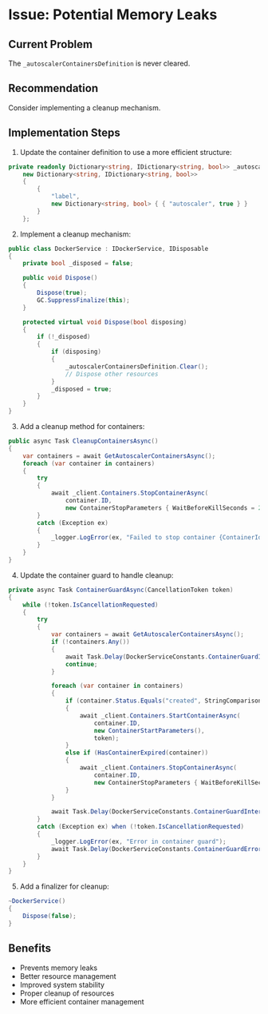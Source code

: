 # Issue: Potential Memory Leaks

## Current Problem
The `_autoscalerContainersDefinition` is never cleared.

## Recommendation
Consider implementing a cleanup mechanism.

## Implementation Steps

1. Update the container definition to use a more efficient structure:
```csharp
private readonly Dictionary<string, IDictionary<string, bool>> _autoscalerContainersDefinition =
    new Dictionary<string, IDictionary<string, bool>>
    {
        {
            "label",
            new Dictionary<string, bool> { { "autoscaler", true } }
        }
    };
```

2. Implement a cleanup mechanism:
```csharp
public class DockerService : IDockerService, IDisposable
{
    private bool _disposed = false;

    public void Dispose()
    {
        Dispose(true);
        GC.SuppressFinalize(this);
    }

    protected virtual void Dispose(bool disposing)
    {
        if (!_disposed)
        {
            if (disposing)
            {
                _autoscalerContainersDefinition.Clear();
                // Dispose other resources
            }
            _disposed = true;
        }
    }
}
```

3. Add a cleanup method for containers:
```csharp
public async Task CleanupContainersAsync()
{
    var containers = await GetAutoscalerContainersAsync();
    foreach (var container in containers)
    {
        try
        {
            await _client.Containers.StopContainerAsync(
                container.ID,
                new ContainerStopParameters { WaitBeforeKillSeconds = 20 });
        }
        catch (Exception ex)
        {
            _logger.LogError(ex, "Failed to stop container {ContainerId}", container.ID);
        }
    }
}
```

4. Update the container guard to handle cleanup:
```csharp
private async Task ContainerGuardAsync(CancellationToken token)
{
    while (!token.IsCancellationRequested)
    {
        try
        {
            var containers = await GetAutoscalerContainersAsync();
            if (!containers.Any())
            {
                await Task.Delay(DockerServiceConstants.ContainerGuardInterval, token);
                continue;
            }

            foreach (var container in containers)
            {
                if (container.Status.Equals("created", StringComparison.OrdinalIgnoreCase))
                {
                    await _client.Containers.StartContainerAsync(
                        container.ID,
                        new ContainerStartParameters(),
                        token);
                }
                else if (HasContainerExpired(container))
                {
                    await _client.Containers.StopContainerAsync(
                        container.ID,
                        new ContainerStopParameters { WaitBeforeKillSeconds = 20 });
                }
            }

            await Task.Delay(DockerServiceConstants.ContainerGuardInterval, token);
        }
        catch (Exception ex) when (!token.IsCancellationRequested)
        {
            _logger.LogError(ex, "Error in container guard");
            await Task.Delay(DockerServiceConstants.ContainerGuardErrorDelay, token);
        }
    }
}
```

5. Add a finalizer for cleanup:
```csharp
~DockerService()
{
    Dispose(false);
}
```

## Benefits
- Prevents memory leaks
- Better resource management
- Improved system stability
- Proper cleanup of resources
- More efficient container management
